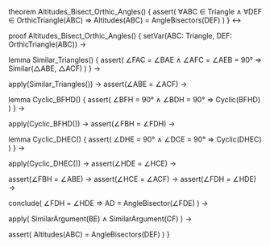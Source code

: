 theorem Altitudes_Bisect_Orthic_Angles() {
  assert(
    ∀ABC ∈ Triangle ∧
    ∀DEF ∈ OrthicTriangle(ABC) ⇒
    Altitudes(ABC) = AngleBisectors(DEF)
  )
} ↔

proof Altitudes_Bisect_Orthic_Angles() {
  setVar(ABC: Triangle, DEF: OrthicTriangle(ABC)) →
  
  lemma Similar_Triangles() {
    assert(
      ∠FAC = ∠BAE ∧
      ∠AFC = ∠AEB = 90° ⇒
      Similar(△ABE, △ACF)
    )
  } →
  
  apply(Similar_Triangles()) →
  assert(∠ABE = ∠ACF) →
  
  lemma Cyclic_BFHD() {
    assert(
      ∠BFH = 90° ∧
      ∠BDH = 90° ⇒
      Cyclic(BFHD)
    )
  } →
  
  apply(Cyclic_BFHD()) →
  assert(∠FBH = ∠FDH) →
  
  lemma Cyclic_DHEC() {
    assert(
      ∠DHE = 90° ∧
      ∠DCE = 90° ⇒
      Cyclic(DHEC)
    )
  } →
  
  apply(Cyclic_DHEC()) →
  assert(∠HDE = ∠HCE) →
  
  assert(∠FBH = ∠ABE) →
  assert(∠HCE = ∠ACF) →
  assert(∠FDH = ∠HDE) →
  
  conclude(
    ∠FDH = ∠HDE ⇒
    AD = AngleBisector(∠FDE)
  ) →
  
  apply(
    SimilarArgument(BE) ∧
    SimilarArgument(CF)
  ) →
  
  assert(
    Altitudes(ABC) = AngleBisectors(DEF)
  )
}